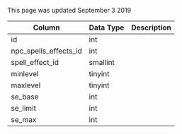 This page was updated September 3 2019

| Column                | Data Type | Description |
| --------------------- | --------- | ----------- |
| id                    | int       |             |
| npc_spells_effects_id | int       |             |
| spell_effect_id       | smallint  |             |
| minlevel              | tinyint   |             |
| maxlevel              | tinyint   |             |
| se_base               | int       |             |
| se_limit              | int       |             |
| se_max                | int       |             |